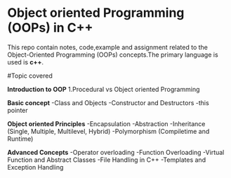 # Object oriented Programming (OOPs) in C++
This repo contain notes, code,example and assignment related to the Object-Oriented Programming (OOPs) concepts.The primary language is used is **c++**.


#Topic covered

**Introduction to OOP**
1.Procedural vs Object oriented Programming

**Basic concept**
-Class and Objects
-Constructor and Destructors
-this pointer

**Object oriented Principles**
-Encapsulation
-Abstraction
-Inheritance (Single, Multiple, Multilevel, Hybrid)
-Polymorphism (Compiletime and Runtime)

**Advanced Concepts**
-Operator overloading 
-Function Overloading
-Virtual Function and Abstract Classes
-File Handling in C++
-Templates and Exception Handling





